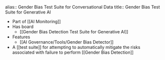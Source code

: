 alias:: Gender Bias Test Suite for Conversational Data
title:: Gender Bias Test Suite for Generative AI

- Part of [[AI Monitoring]]
- Has board
	- [[Gender Bias Detection Test Suite for Generative AI]]
- Features
	- [[AI Governance/Tools/Gender Bias Detector]]
- A [[test suite]] for attempting to automatically mitigate the risks associated with failure to perform [[Gender Bias Detection]]